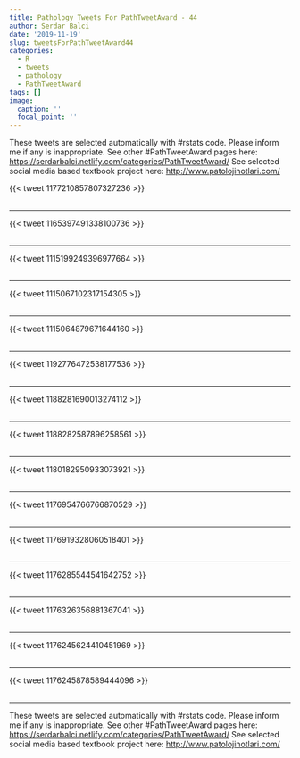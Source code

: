 ```yaml
---
title: Pathology Tweets For PathTweetAward - 44
author: Serdar Balci
date: '2019-11-19'
slug: tweetsForPathTweetAward44
categories:
  - R
  - tweets
  - pathology
  - PathTweetAward
tags: []
image:
  caption: ''
  focal_point: ''
---
```



These tweets are selected automatically with #rstats code. Please inform me if any is inappropriate.
See other #PathTweetAward pages here: https://serdarbalci.netlify.com/categories/PathTweetAward/ 
See selected social media based textbook project here: http://www.patolojinotlari.com/

{{< tweet 1177210857807327236 >}}
<br>
<br>
<hr>
{{< tweet 1165397491338100736 >}}
<br>
<br>
<hr>
{{< tweet 1115199249396977664 >}}
<br>
<br>
<hr>
{{< tweet 1115067102317154305 >}}
<br>
<br>
<hr>
{{< tweet 1115064879671644160 >}}
<br>
<br>
<hr>
{{< tweet 1192776472538177536 >}}
<br>
<br>
<hr>
{{< tweet 1188281690013274112 >}}
<br>
<br>
<hr>
{{< tweet 1188282587896258561 >}}
<br>
<br>
<hr>
{{< tweet 1180182950933073921 >}}
<br>
<br>
<hr>
{{< tweet 1176954766766870529 >}}
<br>
<br>
<hr>
{{< tweet 1176919328060518401 >}}
<br>
<br>
<hr>
{{< tweet 1176285544541642752 >}}
<br>
<br>
<hr>
{{< tweet 1176326356881367041 >}}
<br>
<br>
<hr>
{{< tweet 1176245624410451969 >}}
<br>
<br>
<hr>
{{< tweet 1176245878589444096 >}}
<br>
<br>
<hr>


These tweets are selected automatically with #rstats code. Please inform me if any is inappropriate.
See other #PathTweetAward pages here: https://serdarbalci.netlify.com/categories/PathTweetAward/ 
See selected social media based textbook project here: http://www.patolojinotlari.com/
